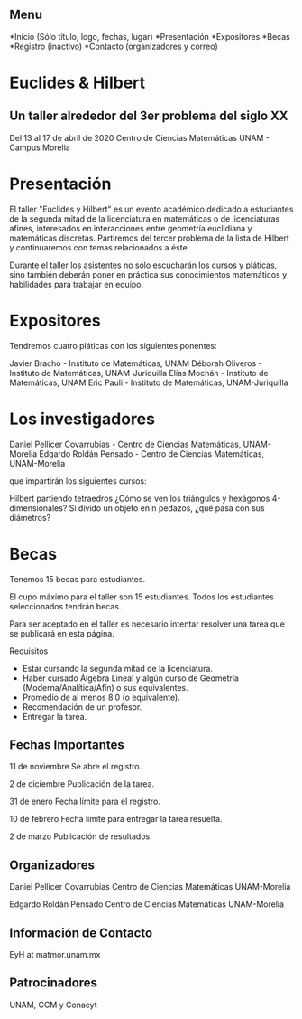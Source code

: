 Menu
----

*Inicio (Sólo título, logo, fechas, lugar)
*Presentación
*Expositores
*Becas
*Registro (inactivo)
*Contacto (organizadores y correo)

Euclides & Hilbert
==================

Un taller alrededor del 3er problema del siglo XX
--------------------------------------------------

Del 13 al 17 de abril de 2020
Centro de Ciencias Matemáticas
UNAM - Campus Morelia

Presentación
============

El taller "Euclides y Hilbert" es un evento académico dedicado a estudiantes de la segunda mitad de la licenciatura en matemáticas o de licenciaturas afines, interesados en interacciones entre geometría euclidiana y matemáticas discretas. Partiremos del tercer problema de la lista de Hilbert y continuaremos con temas relacionados a éste.

Durante el taller los asistentes no sólo escucharán los cursos y pláticas, sino también deberán poner en práctica sus conocimientos matemáticos y habilidades para trabajar en equipo.

Expositores
===========

Tendremos cuatro pláticas con los siguientes ponentes:

Javier Bracho - Instituto de Matemáticas, UNAM
Déborah Oliveros - Instituto de Matemáticas, UNAM-Juriquilla
Elías Mochán - Instituto de Matemáticas, UNAM
Eric Pauli - Instituto de Matemáticas, UNAM-Juriquilla

Los investigadores
==================

Daniel Pellicer Covarrubias - Centro de Ciencias Matemáticas, UNAM-Morelia
Edgardo Roldán Pensado - Centro de Ciencias Matemáticas, UNAM-Morelia

que impartirán los siguientes cursos:

Hilbert partiendo tetraedros
¿Cómo se ven los triángulos y hexágonos 4-dimensionales?
Si divido un objeto en n pedazos, ¿qué pasa con sus diámetros?

Becas
====

Tenemos 15 becas para estudiantes.

El cupo máximo para el taller son 15 estudiantes. Todos los estudiantes seleccionados tendrán becas.

Para ser aceptado en el taller es necesario intentar resolver una tarea que se publicará en esta página.

Requisitos


* Estar cursando la segunda mitad de la licenciatura.
* Haber cursado Álgebra Lineal y algún curso de Geometría (Moderna/Analítica/Afín) o sus equivalentes.
* Promedio de al menos 8.0 (o equivalente).
* Recomendación de un profesor.
* Entregar la tarea.

Fechas Importantes
-------------------

11 de noviembre
Se abre el registro.

2 de diciembre
Publicación de la tarea.

31 de enero
Fecha límite para el registro.

10 de febrero
Fecha límite para entregar la tarea resuelta.

2 de marzo
Publicación de resultados.

Organizadores
-------------

Daniel Pellicer Covarrubias
Centro de Ciencias Matemáticas UNAM-Morelia

Edgardo Roldán Pensado
Centro de Ciencias Matemáticas UNAM-Morelia

Información de Contacto
-----------------------
EyH at matmor.unam.mx

Patrocinadores
--------------
UNAM, CCM y Conacyt
